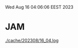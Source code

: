 Wed Aug 16 04:06:06 EEST 2023
# JAM
<a href='./cache/202308/16_04.log'>./cache/202308/16_04.log</a>

